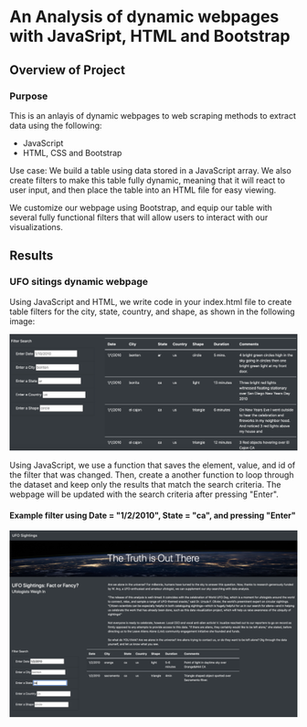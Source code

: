 # An Analysis of dynamic webpages with JavaSript, HTML and Bootstrap

## Overview of Project

### Purpose

This is an anlayis of dynamic webpages to web scraping methods to extract data using the following:
- JavaScript
- HTML, CSS and Bootstrap

Use case:
We build a table using data stored in a JavaScript array. We also create filters to make this table fully dynamic, meaning that it will react to user input, and then place the table into an HTML file for easy viewing.

We customize our webpage using Bootstrap, and equip our table with several fully functional filters that will allow users to interact with our visualizations. 

## Results

### UFO sitings dynamic webpage

Using JavaScript and HTML, we write code in your index.html file to create table filters for the city, state, country, and shape, as shown in the following image:

![filters.png](https://github.com/alexhuynh0530/UFOs/blob/main/static/images/filters.png)

Using JavaScript, we use a function that saves the element, value, and id of the filter that was changed. Then, create a another function to loop through the dataset and keep only the results that match the search criteria. The webpage will be updated with the search criteria after pressing "Enter".

#### Example filter using Date = "1/2/2010", State = "ca", and pressing "Enter"
![filter_example.png](https://github.com/alexhuynh0530/UFOs/blob/main/static/images/filter_example.png)




